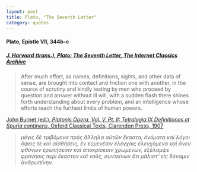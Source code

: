 ```yaml
---
layout: post
title: Plato, "The Seventh Letter"
category: quotes
---
```


#### Plato, Epistle VII, 344b-c

##### [J. Harward (trans.), *Plato: The Seventh Letter*, The Internet Classics Archive](http://classics.mit.edu/Plato/seventh_letter.html)

> After much effort, as names, definitions, sights, and other data of sense, are brought into contact and friction one with another, in the course of scrutiny and kindly testing by men who proceed by question and answer without ill will, with a sudden flash there shines forth understanding about every problem, and an intelligence whose efforts reach the furthest limits of human powers.

[John Burnet (ed.), *Platonis Opera, Vol. V, Pt. II: Tetralogia IX Definitiones et Spuria continens*, Oxford Classical Texts, Clarendon Press, 1907](https://cts.perseids.org/read/greekLit/tlg0059/tlg036/perseus-grc2/7.343-7.352)

>  *μόγις δὲ τριβόμενα πρὸς ἄλληλα αὐτῶν ἕκαστα, ὀνόματα καὶ λόγοι ὄψεις τε καὶ αἰσθήσεις, ἐν εὐμενέσιν ἐλέγχοις ἐλεγχόμενα καὶ ἄνευ φθόνων ἐρωτήσεσιν καὶ ἀποκρίσεσιν χρωμένων, ἐξέλαμψε φρόνησις περὶ ἕκαστον καὶ νοῦς, συντείνων ὅτι μάλιστʼ εἰς δύναμιν ἀνθρωπίνην.*